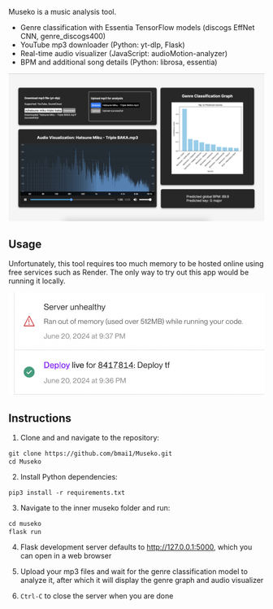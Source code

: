 Museko is a music analysis tool. 

- Genre classification with Essentia TensorFlow models (discogs EffNet CNN, genre_discogs400)
- YouTube mp3 downloader (Python: yt-dlp, Flask)
- Real-time audio visualizer (JavaScript: audioMotion-analyzer)
- BPM and additional song details (Python: librosa, essentia)

![Early website UI](demo/demo_2.png)


## Usage
Unfortunately, this tool requires too much memory to be hosted online using free services such as Render.
The only way to try out this app would be running it locally.

![OOMkilled](demo/OOMkilled.png)

## Instructions

1. Clone and and navigate to the repository:
```
git clone https://github.com/bmai1/Museko.git
cd Museko
```
2. Install Python dependencies:
```
pip3 install -r requirements.txt
```
3. Navigate to the inner museko folder and run:
```
cd museko
flask run
```
4. Flask development server defaults to http://127.0.0.1:5000, which you can open in a web browser

5. Upload your mp3 files and wait for the genre classification model to analyze it, after which it will display the genre graph and audio visualizer

5. ```Ctrl-C``` to close the server when you are done